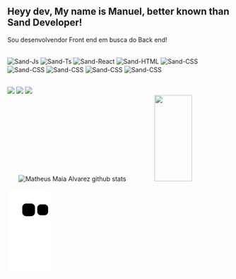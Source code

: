 
## Heyy dev, My name is Manuel, better known than Sand Developer!

Sou desenvolvendor Front end em busca do Back end!

<div style="display: inline_block"><br>
  <img align="center" alt="Sand-Js" height="30" width="80" src="https://img.shields.io/badge/react-%2320232a.svg?style=for-the-badge&logo=react&logoColor=%2361DAFB">
  <img align="center" alt="Sand-Ts" height="30" width="80" src="https://img.shields.io/badge/Next-black?style=for-the-badge&logo=next.js&logoColor=white">
  <img align="center" alt="Sand-React" height="30" width="120" src="https://img.shields.io/badge/tailwindcss-%2338B2AC.svg?style=for-the-badge&logo=tailwind-css&logoColor=white">
  <img align="center" alt="Sand-HTML" height="30" width="80" src="https://img.shields.io/badge/vuejs-%2335495e.svg?style=for-the-badge&logo=vuedotjs&logoColor=%234FC08D">
  <img align="center" alt="Sand-CSS" height="30" width="120" src="https://img.shields.io/badge/javascript-%23323330.svg?style=for-the-badge&logo=javascript&logoColor=%23F7DF1E">
  <img align="center" alt="Sand-CSS" height="30" width="120" src="https://img.shields.io/badge/typescript-%23007ACC.svg?style=for-the-badge&logo=typescript&logoColor=white">
  <img align="center" alt="Sand-CSS" height="30" width="80" src="https://img.shields.io/badge/lua-%232C2D72.svg?style=for-the-badge&logo=lua&logoColor=white">
  <img align="center" alt="Sand-CSS" height="30" width="80" src="https://img.shields.io/badge/html5-%23E34F26.svg?style=for-the-badge&logo=html5&logoColor=white">
  <img align="center" alt="Sand-CSS" height="30" width="80" src="https://img.shields.io/badge/css3-%231572B6.svg?style=for-the-badge&logo=css3&logoColor=white">
</div>
  
  ##
 
<div> 
  <a href="https://www.youtube.com/channel/UCWWSE7Mn2QbIOrqinFOPMMQ" target="_blank"><img src="https://img.shields.io/badge/YouTube-FF0000?style=for-the-badge&logo=youtube&logoColor=white" target="_blank"></a>
  <a href="https://instagram.com/sanddeveloper" target="_blank"><img src="https://img.shields.io/badge/-Instagram-%23E4405F?style=for-the-badge&logo=instagram&logoColor=white" target="_blank"></a>
   <a href="https://discord.gg/AQkHAPchRe" target="_blank"><img src="https://img.shields.io/badge/Discord-7289DA?style=for-the-badge&logo=discord&logoColor=white" target="_blank"></a> 

</div>

<div align="center">  
  <img width="49%" height="195px" src="https://github-readme-stats.vercel.app/api?username=SrRhyan&show_icons=true&count_private=true&hide_border=true&title_color=00bfbf&icon_color=00bfbf&text_color=c9d1d9&bg_color=0d1117" alt="Matheus Maia Alvarez github stats" /> 
  <img width="41%" height="195px" src="https://github-readme-stats.vercel.app/api/top-langs/?username=SrRhyan&layout=compact&hide_border=true&title_color=00bfbf&text_color=00bfbf&bg_color=0d1117" />
</div>

![Cobra](https://raw.githubusercontent.com/rafaballerini/rafaballerini/b3f0627a4d59986893b502f6dc9d13ae368bbac7/github-contribution-grid-snake.svg)
